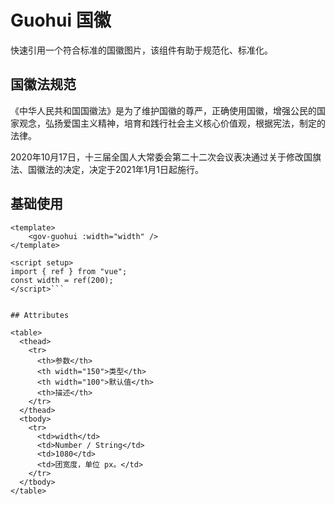 <script setup>
import guohuiBase from "./guohui-base.vue"
</script>

# Guohui 国徽

快速引用一个符合标准的国徽图片，该组件有助于规范化、标准化。


## 国徽法规范

《中华人民共和国国徽法》是为了维护国徽的尊严，正确使用国徽，增强公民的国家观念，弘扬爱国主义精神，培育和践行社会主义核心价值观，根据宪法，制定的法律。

2020年10月17日，十三届全国人大常委会第二十二次会议表决通过关于修改国旗法、国徽法的决定，决定于2021年1月1日起施行。


## 基础使用

<guohuiBase />


```vue
<template>
	<gov-guohui :width="width" />
</template>

<script setup>
import { ref } from "vue";
const width = ref(200);
</script>```


## Attributes

<table>
  <thead>
    <tr>
      <th>参数</th>
      <th width="150">类型</th>
      <th width="100">默认值</th>
      <th>描述</th>
    </tr>
  </thead>
  <tbody>
    <tr>
      <td>width</td>
      <td>Number / String</td>
      <td>1080</td>
      <td>团宽度，单位 px。</td>
    </tr>
  </tbody>
</table>
